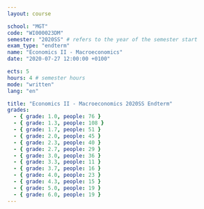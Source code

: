 ```yaml
---
layout: course

school: "MGT"
code: "WI000023DM"
semester: "2020SS" # refers to the year of the semester start
exam_type: "endterm"
name: "Economics II - Macroeconomics"
date: "2020-07-27 12:00:00 +0100"

ects: 5
hours: 4 # semester hours
mode: "written"
lang: "en"

title: "Economics II - Macroeconomics 2020SS Endterm"
grades:
  - { grade: 1.0, people: 76 }
  - { grade: 1.3, people: 108 }
  - { grade: 1.7, people: 51 }
  - { grade: 2.0, people: 45 }
  - { grade: 2.3, people: 40 }
  - { grade: 2.7, people: 29 }
  - { grade: 3.0, people: 36 }
  - { grade: 3.3, people: 11 }
  - { grade: 3.7, people: 16 }
  - { grade: 4.0, people: 23 }
  - { grade: 4.3, people: 15 }
  - { grade: 5.0, people: 19 }
  - { grade: 6.0, people: 19 }
---
```



